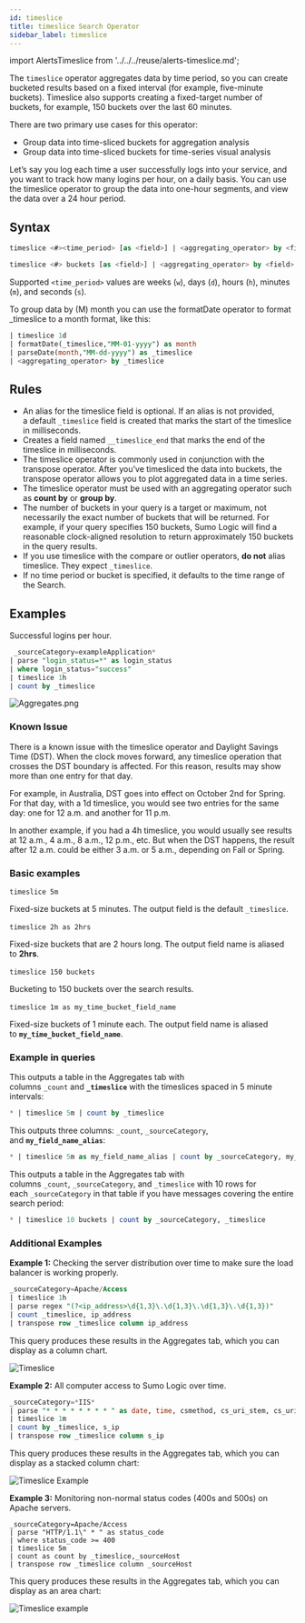 ```yaml
---
id: timeslice
title: timeslice Search Operator
sidebar_label: timeslice
---
```


import AlertsTimeslice from '../../../reuse/alerts-timeslice.md';

The `timeslice` operator aggregates data by time period, so you can create bucketed results based on a fixed interval (for example, five-minute buckets). Timeslice also supports creating a fixed-target number of buckets, for example, 150 buckets over the last 60 minutes.

There are two primary use cases for this operator:
* Group data into time-sliced buckets for aggregation analysis
* Group data into time-sliced buckets for time-series visual analysis

Let’s say you log each time a user successfully logs into your service, and you want to track how many logins per hour, on a daily basis. You can use the timeslice operator to group the data into one-hour segments, and view the data over a 24 hour period.

## Syntax 

```sql
timeslice <#><time_period> [as <field>] | <aggregating_operator> by <field>
```

```sql
timeslice <#> buckets [as <field>] | <aggregating_operator> by <field>
```

Supported `<time_period>` values are weeks (`w`), days (`d`), hours (`h`), minutes (`m`), and seconds (`s`).

To group data by (M) month you can use the formatDate operator to format _timeslice to a month format, like this:

```sql
| timeslice 1d
| formatDate(_timeslice,"MM-01-yyyy") as month
| parseDate(month,"MM-dd-yyyy") as _timeslice
| <aggregating_operator> by _timeslice
```

## Rules

* An alias for the timeslice field is optional. If an alias is not provided, a default `_timeslice` field is created that marks the start of the timeslice in milliseconds.
* Creates a field named `__timeslice_end` that marks the end of the timeslice in milliseconds.
* The timeslice operator is commonly used in conjunction with the transpose operator. After you’ve timesliced the data into buckets, the transpose operator allows you to plot aggregated data in a time series.
* The timeslice operator must be used with an aggregating operator such as **count by** or **group by**.
* The number of buckets in your query is a target or maximum, not necessarily the exact number of buckets that will be returned. For example, if your query specifies 150 buckets, Sumo Logic will find a reasonable clock-aligned resolution to return approximately 150 buckets in the query results.
* If you use timeslice with the compare or outlier operators, **do not** alias timeslice. They expect `_timeslice`.
* If no time period or bucket is specified, it defaults to the time range of the Search.

## Examples

Successful logins per hour.

```sql
 _sourceCategory=exampleApplication*
| parse "login_status=*" as login_status
| where login_status="success"
| timeslice 1h
| count by _timeslice
```

![Aggregates.png](/img/search/searchquerylanguage/search-operators/Timeslice-Aggregates.png)

### Known Issue

There is a known issue with the timeslice operator and Daylight Savings Time (DST). When the clock moves forward, any timeslice operation that crosses the DST boundary is affected. For this reason, results may show more than one entry for that day.

For example, in Australia, DST goes into effect on October 2nd for Spring. For that day, with a 1d timeslice, you would see two entries for the same day: one for 12 a.m. and another for 11 p.m.

In another example, if you had a 4h timeslice, you would usually see results at 12 a.m., 4 a.m., 8 a.m., 12 p.m., etc. But when the DST happens, the result after 12 a.m. could be either 3 a.m. or 5 a.m., depending on Fall or Spring.

<AlertsTimeslice/>


### Basic examples

`timeslice 5m`

Fixed-size buckets at 5 minutes. The output field is the default `_timeslice`.

`timeslice 2h as 2hrs` 

Fixed-size buckets that are 2 hours long. The output field name is aliased to **2hrs**.

`timeslice 150 buckets`   

Bucketing to 150 buckets over the search results.

`timeslice 1m as my_time_bucket_field_name`   

Fixed-size buckets of 1 minute each. The output field name is aliased to **`my_time_bucket_field_name`**.

### Example in queries

This outputs a table in the Aggregates tab with columns `_count` and **`_timeslice`** with the timeslices spaced in 5 minute intervals:

```sql
* | timeslice 5m | count by _timeslice 
```

This outputs three columns: `_count`, `_sourceCategory`, and **`my_field_name_alias`**:

```sql
* | timeslice 5m as my_field_name_alias | count by _sourceCategory, my_field_name_alias
```

This outputs a table in the Aggregates tab with columns `_count`, `_sourceCategory`, and `_timeslice` with 10 rows for each `_sourceCategory` in that table if you have messages covering the entire search period:

```sql
* | timeslice 10 buckets | count by _sourceCategory, _timeslice
```

### Additional Examples

**Example 1:** Checking the server distribution over time to make sure the load balancer is working properly.

```sql
_sourceCategory=Apache/Access
| timeslice 1h
| parse regex "(?<ip_address>\d{1,3}\.\d{1,3}\.\d{1,3}\.\d{1,3})"
| count _timeslice, ip_address
| transpose row _timeslice column ip_address
```

This query produces these results in the Aggregates tab, which you can
display as a column chart.

![Timeslice](/img/search/searchquerylanguage/search-operators/timeslice_ex1.png)

**Example 2:** All computer access to Sumo Logic over time.

```sql
_sourceCategory=*IIS*
| parse "* * * * * * * * " as date, time, csmethod, cs_uri_stem, cs_uri_query, s_port, s_ip, cs_useragent
| timeslice 1m
| count by _timeslice, s_ip
| transpose row _timeslice column s_ip
```

This query produces these results in the Aggregates tab, which you can display as a stacked column chart:

![Timeslice Example](/img/search/searchquerylanguage/search-operators/TimeSliceEx2.png)

**Example 3:** Monitoring non-normal status codes (400s and 500s) on Apache servers.

```
_sourceCategory=Apache/Access
| parse "HTTP/1.1\" * " as status_code
| where status_code >= 400
| timeslice 5m
| count as count by _timeslice,_sourceHost
| transpose row _timeslice column _sourceHost
```

This query produces these results in the Aggregates tab, which you can display as an area chart:

![Timeslice example](/img/search/searchquerylanguage/search-operators/Timeslice-Ex3.png)
